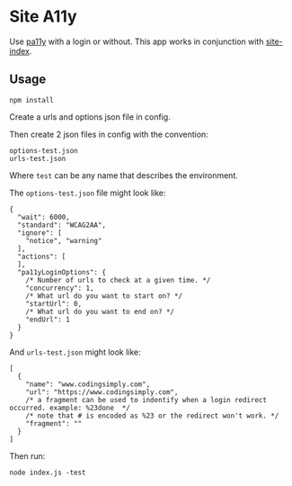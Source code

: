 # Site A11y

Use [pa11y](https://github.com/pa11y/pa11y) with a login or without. This app works in conjunction
with [site-index](https://github.com/asaladino/site-index).

## Usage

`npm install`

Create a urls and options json file in config.

Then create 2 json files in config with the convention:
```
options-test.json
urls-test.json
```

Where `test` can be any name that describes the environment. 

The `options-test.json` file might look like:
```
{
  "wait": 6000,
  "standard": "WCAG2AA",
  "ignore": [
    "notice", "warning"
  ],
  "actions": [
  ],
  "pa11yLoginOptions": {
    /* Number of urls to check at a given time. */
    "concurrency": 1,
    /* What url do you want to start on? */
    "startUrl": 0,
    /* What url do you want to end on? */
    "endUrl": 1
  }
}
```
And `urls-test.json` might look like:

```
[
  {
    "name": "www.codingsimply.com",
    "url": "https://www.codingsimply.com",
    /* a fragment can be used to indentify when a login redirect occurred. example: %23done  */
    /* note that # is encoded as %23 or the redirect won't work. */
    "fragment": ""
  }
]
```

Then run:

```
node index.js -test
```